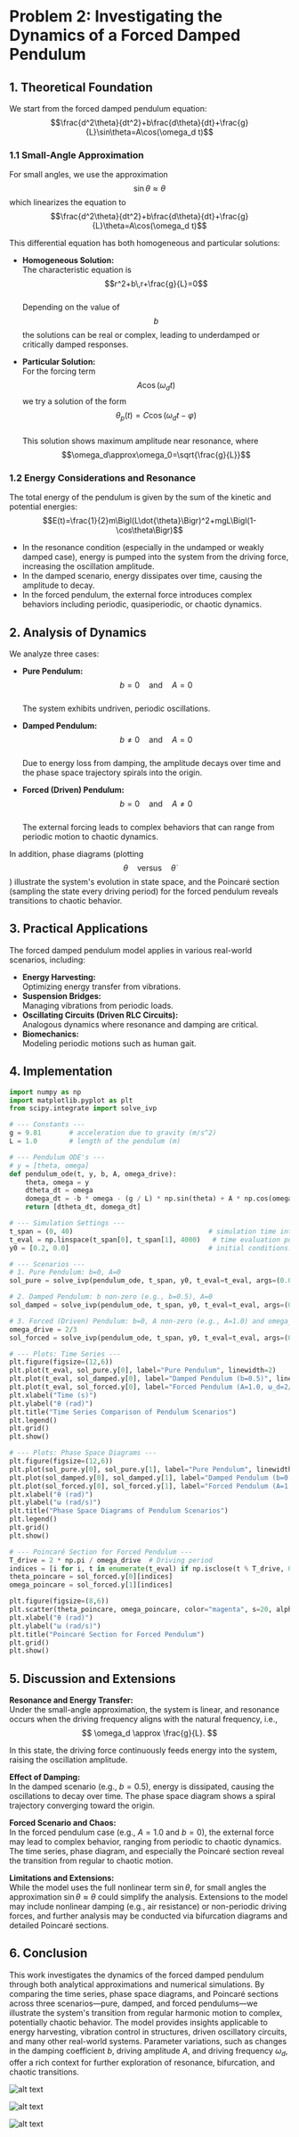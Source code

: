 # Problem 2: Investigating the Dynamics of a Forced Damped Pendulum

## 1. Theoretical Foundation

We start from the forced damped pendulum equation:
$$\frac{d^2\theta}{dt^2}+b\frac{d\theta}{dt}+\frac{g}{L}\sin\theta=A\cos(\omega_d t)$$

### 1.1 Small-Angle Approximation

For small angles, we use the approximation
$$\sin\theta\approx\theta$$
which linearizes the equation to
$$\frac{d^2\theta}{dt^2}+b\frac{d\theta}{dt}+\frac{g}{L}\theta=A\cos(\omega_d t)$$

This differential equation has both homogeneous and particular solutions:

- **Homogeneous Solution:**  
  The characteristic equation is
  $$r^2+b\,r+\frac{g}{L}=0$$  
  Depending on the value of $$b$$ the solutions can be real or complex, leading to underdamped or critically damped responses.

- **Particular Solution:**  
  For the forcing term $$A\cos(\omega_d t)$$ we try a solution of the form
  $$\theta_p(t)=C\cos\bigl(\omega_d t-\varphi\bigr)$$  
  This solution shows maximum amplitude near resonance, where
  $$\omega_d\approx\omega_0=\sqrt{\frac{g}{L}}$$

### 1.2 Energy Considerations and Resonance

The total energy of the pendulum is given by the sum of the kinetic and potential energies:
$$E(t)=\frac{1}{2}m\Bigl(L\dot{\theta}\Bigr)^2+mgL\Bigl(1-\cos\theta\Bigr)$$

- In the resonance condition (especially in the undamped or weakly damped case), energy is pumped into the system from the driving force, increasing the oscillation amplitude.
- In the damped scenario, energy dissipates over time, causing the amplitude to decay.
- In the forced pendulum, the external force introduces complex behaviors including periodic, quasiperiodic, or chaotic dynamics.

## 2. Analysis of Dynamics

We analyze three cases:

- **Pure Pendulum:**  
  $$b=0\quad\text{and}\quad A=0$$  
  The system exhibits undriven, periodic oscillations.
  
- **Damped Pendulum:**  
  $$b\neq0\quad\text{and}\quad A=0$$  
  Due to energy loss from damping, the amplitude decays over time and the phase space trajectory spirals into the origin.
  
- **Forced (Driven) Pendulum:**  
  $$b=0\quad\text{and}\quad A\neq0$$  
  The external forcing leads to complex behaviors that can range from periodic motion to chaotic dynamics.

In addition, phase diagrams (plotting
$$\theta\quad\text{versus}\quad\dot{\theta}$$) illustrate the system's evolution in state space, and the Poincaré section (sampling the state every driving period) for the forced pendulum reveals transitions to chaotic behavior.

## 3. Practical Applications

The forced damped pendulum model applies in various real-world scenarios, including:

- **Energy Harvesting:**  
  Optimizing energy transfer from vibrations.
- **Suspension Bridges:**  
  Managing vibrations from periodic loads.
- **Oscillating Circuits (Driven RLC Circuits):**  
  Analogous dynamics where resonance and damping are critical.
- **Biomechanics:**  
  Modeling periodic motions such as human gait.

## 4. Implementation

```python
import numpy as np
import matplotlib.pyplot as plt
from scipy.integrate import solve_ivp

# --- Constants ---
g = 9.81       # acceleration due to gravity (m/s^2)
L = 1.0        # length of the pendulum (m)

# --- Pendulum ODE's ---
# y = [theta, omega]
def pendulum_ode(t, y, b, A, omega_drive):
    theta, omega = y
    dtheta_dt = omega
    domega_dt = -b * omega - (g / L) * np.sin(theta) + A * np.cos(omega_drive * t)
    return [dtheta_dt, domega_dt]

# --- Simulation Settings ---
t_span = (0, 40)                                  # simulation time interval (s)
t_eval = np.linspace(t_span[0], t_span[1], 4000)   # time evaluation points
y0 = [0.2, 0.0]                                   # initial conditions: theta=0.2 rad, omega=0

# --- Scenarios ---
# 1. Pure Pendulum: b=0, A=0
sol_pure = solve_ivp(pendulum_ode, t_span, y0, t_eval=t_eval, args=(0.0, 0.0, 0.0))

# 2. Damped Pendulum: b non-zero (e.g., b=0.5), A=0
sol_damped = solve_ivp(pendulum_ode, t_span, y0, t_eval=t_eval, args=(0.5, 0.0, 0.0))

# 3. Forced (Driven) Pendulum: b=0, A non-zero (e.g., A=1.0) and omega_drive=2/3
omega_drive = 2/3
sol_forced = solve_ivp(pendulum_ode, t_span, y0, t_eval=t_eval, args=(0.0, 1.0, omega_drive))

# --- Plots: Time Series ---
plt.figure(figsize=(12,6))
plt.plot(t_eval, sol_pure.y[0], label="Pure Pendulum", linewidth=2)
plt.plot(t_eval, sol_damped.y[0], label="Damped Pendulum (b=0.5)", linestyle="--", linewidth=2)
plt.plot(t_eval, sol_forced.y[0], label="Forced Pendulum (A=1.0, ω_d=2/3)", linestyle=":", linewidth=2)
plt.xlabel("Time (s)")
plt.ylabel("θ (rad)")
plt.title("Time Series Comparison of Pendulum Scenarios")
plt.legend()
plt.grid()
plt.show()

# --- Plots: Phase Space Diagrams ---
plt.figure(figsize=(12,6))
plt.plot(sol_pure.y[0], sol_pure.y[1], label="Pure Pendulum", linewidth=2)
plt.plot(sol_damped.y[0], sol_damped.y[1], label="Damped Pendulum (b=0.5)", linestyle="--", linewidth=2)
plt.plot(sol_forced.y[0], sol_forced.y[1], label="Forced Pendulum (A=1.0, ω_d=2/3)", linestyle=":", linewidth=2)
plt.xlabel("θ (rad)")
plt.ylabel("ω (rad/s)")
plt.title("Phase Space Diagrams of Pendulum Scenarios")
plt.legend()
plt.grid()
plt.show()

# --- Poincaré Section for Forced Pendulum ---
T_drive = 2 * np.pi / omega_drive  # Driving period
indices = [i for i, t in enumerate(t_eval) if np.isclose(t % T_drive, 0, atol=0.01)]
theta_poincare = sol_forced.y[0][indices]
omega_poincare = sol_forced.y[1][indices]

plt.figure(figsize=(8,6))
plt.scatter(theta_poincare, omega_poincare, color="magenta", s=20, alpha=0.75)
plt.xlabel("θ (rad)")
plt.ylabel("ω (rad/s)")
plt.title("Poincaré Section for Forced Pendulum")
plt.grid()
plt.show()

````

## 5. Discussion and Extensions

**Resonance and Energy Transfer:**  
Under the small-angle approximation, the system is linear, and resonance occurs when the driving frequency aligns with the natural frequency, i.e., 
$$
\omega_d \approx \frac{g}{L}.
$$

In this state, the driving force continuously feeds energy into the system, raising the oscillation amplitude.

**Effect of Damping:**  
In the damped scenario (e.g., $b=0.5$), energy is dissipated, causing the oscillations to decay over time. The phase space diagram shows a spiral trajectory converging toward the origin.

**Forced Scenario and Chaos:**  
In the forced pendulum case (e.g., $A=1.0$ and $b=0$), the external force may lead to complex behavior, ranging from periodic to chaotic dynamics. The time series, phase diagram, and especially the Poincaré section reveal the transition from regular to chaotic motion.

**Limitations and Extensions:**  
While the model uses the full nonlinear term $\sin\theta$, for small angles the approximation $\sin\theta \approx \theta$ could simplify the analysis. Extensions to the model may include nonlinear damping (e.g., air resistance) or non-periodic driving forces, and further analysis may be conducted via bifurcation diagrams and detailed Poincaré sections.

## 6. Conclusion

This work investigates the dynamics of the forced damped pendulum through both analytical approximations and numerical simulations. By comparing the time series, phase space diagrams, and Poincaré sections across three scenarios—pure, damped, and forced pendulums—we illustrate the system's transition from regular harmonic motion to complex, potentially chaotic behavior. The model provides insights applicable to energy harvesting, vibration control in structures, driven oscillatory circuits, and many other real-world systems. Parameter variations, such as changes in the damping coefficient $b$, driving amplitude $A$, and driving frequency $\omega_d$, offer a rich context for further exploration of resonance, bifurcation, and chaotic transitions.

![alt text](<time series.png>)


![alt text](<phase space.png>)


![alt text](forced.png)
